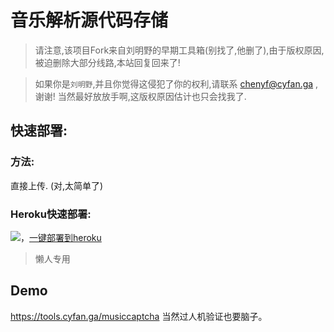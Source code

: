 # 音乐解析源代码存储

> 请注意,该项目Fork来自刘明野的早期工具箱(别找了,他删了),由于版权原因,被迫删除大部分线路,本站回复回来了!

> 如果你是`刘明野`,并且你觉得这侵犯了你的权利,请联系 <chenyf@cyfan.ga> ,谢谢!
> 当然最好放放手啊,这版权原因估计也只会找我了.

## 快速部署:
### 方法:
直接上传.
(对,太简单了)
### Heroku快速部署:

[![](https://www.herokucdn.com/deploy/button.png)](https://heroku.com/deploy?template=https://github.com/ChenYFan/music/tree/re)，[一键部署到heroku](https://heroku.com/deploy?template=https://github.com/ChenYFan/music/tree/re)

> 懒人专用 

## Demo
<https://tools.cyfan.ga/musiccaptcha> 当然过人机验证也要脑子。